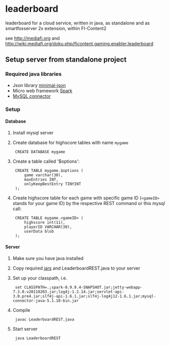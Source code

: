leaderboard
===========

leaderboard for a cloud service, written in java, as standalone and as smartfoxserver 2x extension, within FI-Content2

see http://mediafi.org
and http://wiki.mediafi.org/doku.php/ficontent.gaming.enabler.leaderboard


## Setup server from standalone project

### Required java libraries <a name="javalibs"></a>
- Json library [minimal-json](https://github.com/ralfstx/minimal-json)
- Micro web framework [Spark](http://www.sparkjava.com)
- [MySQL connector](http://dev.mysql.com/downloads/connector/j/)

### Setup

#### Database

1. Install mysql server

2. Create database for highscore tables with name `mygame`

        CREATE DATABASE mygame

3. Create a table called '$options':

		CREATE TABLE mygame.$options (
			game varchar(30),
			maxEntries INT,
			onlyKeepBestEntry TINYINT
		);

4. Create highscore table for each game with specific game ID (`<gameID>` stands for your game ID) by the respective REST command or this mysql call:
		
        CREATE TABLE mygame.<gameID> (
            highscore int(11),
            playerID VARCHAR(30),
			userData blob
        );


#### Server

1. Make sure you have java installed

2. Copy required [jars](#javalibs) and LeaderboardREST.java to your server

3. Set up your classpath, i.e. 

        set CLASSPATH=.;spark-0.9.9.4-SNAPSHOT.jar;jetty-webapp-7.3.0.v20110203.jar;log4j-1.2.14.jar;servlet-api-3.0.pre4.jar;slf4j-api-1.6.1.jar;slf4j-log4j12-1.6.1.jar;mysql-connector-java-5.1.18-bin.jar
	
4. Compile

        javac LeaderboardREST.java
	
5. Start server

        java LeaderboardREST
